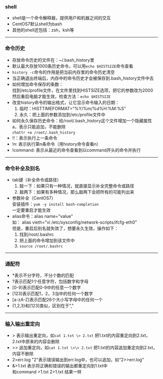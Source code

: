 ### shell  
* shell是一个命令解释器，提供用户和机器之间的交互  
* CentOS7默认shell为bash  
* 其他的shell还包括：zsh，ksh等  
----------------------------------------------
### 命令历史  
* 存放命令历史的文件在：~/.bash_history里  
* 默认最大存放1000条历史命令，可以用```echo $HISTSIZE```命令查看  
* ```history -c```命令的作用是把当前内存里的命令历史清空  
* 当正确退出终端后，内存中的命令历史才会被保存到.bash_history文件中去  
* 如何增加命令保存的条数：  
  找到/etc/profile文件，在文件里找到HISTSIZE选项，把它的参数改为2000  
  然后重启电脑才能生效，检查方法：```echo $HISTSIZE```
* 改变history命令的输出格式，让它显示命令输入的日期：  
  1. 临时：HISTTIMEFORMAT="%Y/%m/%d%H:%M:%S"  
  2. 永久：把上面的参数添加到/etc/profile文件中  
* 如何永久保存历史命令：给/root/.bash_history这个文件增加一个隐藏属性a，表示只能追加，不能删除  
  ```chattr +a /root/.bash_history```  
* !!：表示执行上一条命令  
* !n: 表示执行第n条命令（用history命令查看n）  
* !command: 表示从最近的命令查看到以command开头的命令并执行  
----------------------------------------------
### 命令补全及别名  
* tab键（补全命令或路径）
  1. 敲一下：如果只有一种情况，就直接显示补全完整命令或路径  
  2. 敲两下：如果有多种情况，那么敲两下会把所有的可能列出来  
* 参数补全（CentOS7）  
  安装插件：```yum -y install bash-completion```  
  一定要重启才能生效  
* alias命令：alias name="value"  
  如： alias vieth="vi /etc/sysconfig/network-scripts/ifcfg-eth0"  
  但是，重启后别名就失效了，想要永久生效，操作如下：
  1. 找到/root/.bashrc  
  2. 把上面的命令增加到该文件中  
  3. ```source /root/.bashrc```  
----------------------------------------------
### 通配符  
* \*表示不分字符，不分个数的匹配  
* \?表示匹配1个任意字符，包括数字和字母  
* \[0-9\]表示匹配0-9中的任意一个数字  
* \[123\]表示匹配1，2，3当中的任何一个数字  
* \[a-zA-Z\]表示匹配26个大小写字母中的任何一个  
* \{1,2,3\}和\[123\]类似，区别在于","  
---------------------------------------------
### 输入输出重定向  
* \> 表示输出重定向，如```cat 1.txt \> 2.txt``` 把1.txt的内容重定向到2.txt，2.txt中原来的内容会删除  
* \>\> 追加重定向，如```cat 1.txt \>\> 2.txt``` 把1.txt的内容追加重定向到2.txt，内容不删除  
* 2\>err.log  "2"表示错误输出到err.log中，也可以追加，如“2\>\>err.log”  
* \&\>1.txt 表示将正确和错误的输出都重定向到1.txt中  
  和command \>1.txt 2\>1.txt 结果一样  

